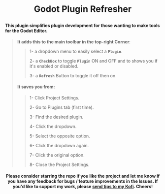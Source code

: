 <h1 align = center>

Godot Plugin Refresher

</h1>

#### This plugin simplifies plugin development for those wanting to make tools for the Godot Editor.

> **It adds this to the main toolbar in the top-right Corner**:
>
> > 1- a dropdown menu to easily select a **`Plugin`**.
> >
> > 2- a **`CheckBox`** to toggle **`Plugin`** ON and OFF and to shows you if it's enabled or disabled.
> >
> > 3- a **`Refresh`** Button to toggle it off then on.
>
> #### It saves you from:
>
> > 1- Click Project Settings.
> >
> > 2- Go to Plugins tab (first time).
> >
> > 3- Find the desired plugin.
> >
> > 4- Click the dropdown.
> >
> > 5- Select the opposite option.
> >
> > 6- Click the dropdown again.
> >
> > 7- Click the original option.
> >
> > 8- Close the Project Settings.

<h4 align= center>

Please consider starring the repo if you like the project and let me know if you have any feedback for bugs / feature improvements in the Issues. If you'd like to support my work, please [send tips to my Kofi](https://ko-fi.com/willnationsdev). Cheers!

</h4>
